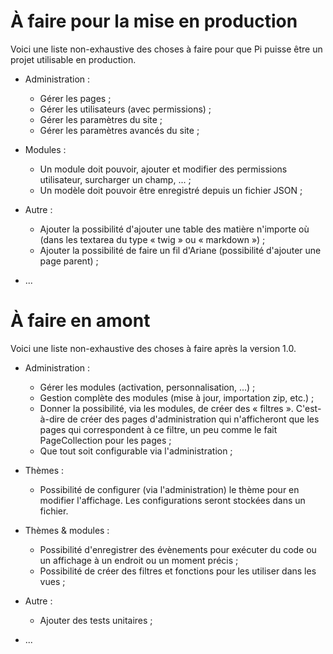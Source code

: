 # À faire pour la mise en production

Voici une liste non-exhaustive des choses à faire pour que Pi puisse être un
projet utilisable en production.

- Administration :
  - Gérer les pages ;
  - Gérer les utilisateurs (avec permissions) ;
  - Gérer les paramètres du site ;
  - Gérer les paramètres avancés du site ;

- Modules :
  - Un module doit pouvoir, ajouter et modifier des permissions utilisateur,
    surcharger un champ, ... ;
  - Un modèle doit pouvoir être enregistré depuis un fichier JSON ;

- Autre :
  - Ajouter la possibilité d'ajouter une table des matière n'importe où (dans
    les textarea du type « twig » ou « markdown ») ;
  - Ajouter la possibilité de faire un fil d'Ariane (possibilité d'ajouter une
    page parent) ;

- ...

# À faire en amont

Voici une liste non-exhaustive des choses à faire après la version 1.0.

- Administration :
  - Gérer les modules (activation, personnalisation, ...) ;
  - Gestion complète des modules (mise à jour, importation zip, etc.) ;
  - Donner la possibilité, via les modules, de créer des « filtres ».
    C'est-à-dire de créer des pages d'administration qui n'afficheront que
    les pages qui correspondent à ce filtre, un peu comme le fait
    PageCollection pour les pages ;
  - Que tout soit configurable via l'administration ;

- Thèmes :
  - Possibilité de configurer (via l'administration) le thème pour en modifier
    l'affichage. Les configurations seront stockées dans un fichier.

- Thèmes & modules :
  - Possibilité d'enregistrer des évènements pour exécuter du code ou un
    affichage à un endroit ou un moment précis ;
  - Possibilité de créer des filtres et fonctions pour les utiliser dans les
    vues ;

- Autre :
  - Ajouter des tests unitaires ;

- ...
